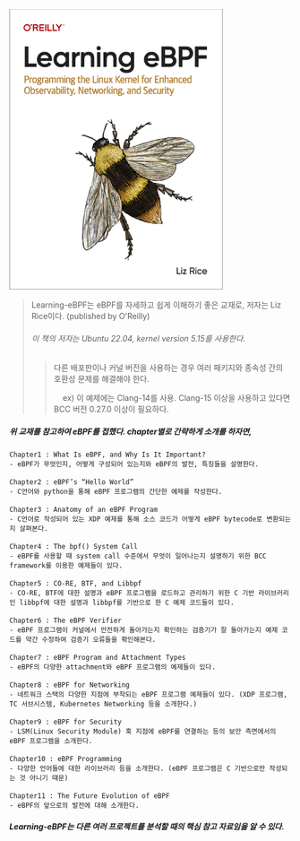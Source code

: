 <img src="../.picture/learning-ebpf-cover.png" height=500 />

> Learning-eBPF는 eBPF를 자세하고 쉽게 이해하기 좋은 교재로, 저자는 Liz Rice이다. (published by O'Reilly)
>
> ###### 이 책의 저자는 Ubuntu 22.04, kernel version 5.15를 사용한다.
> 
> 
>   > 다른 배포판이나 커널 버전을 사용하는 경우 여러 패키지와 종속성 간의 호환성 문제를 해결해야 한다.
>   >
>   > &nbsp; &nbsp; ex) 이 예제에는 Clang-14를 사용. Clang-15 이상을 사용하고 있다면 BCC 버전 0.27.0 이상이 필요하다.




##### 위 교재를 참고하여 eBPF를 접했다. chapter별로 간략하게 소개를 하자면,

    Chapter1 : What Is eBPF, and Why Is It Important?
    - eBPF가 무엇인지, 어떻게 구성되어 있는지와 eBPF의 발전, 특징들을 설명한다.

    Chapter2 : eBPF’s “Hello World”
    - C언어와 python을 통해 eBPF 프로그램의 간단한 예제를 작성한다.

    Chapter3 : Anatomy of an eBPF Program
    - C언어로 작성되어 있는 XDP 예제를 통해 소스 코드가 어떻게 eBPF bytecode로 변환되는지 살펴본다.

    Chapter4 : The bpf() System Call
    - eBPF를 사용할 때 system call 수준에서 무엇이 일어나는지 설명하기 위한 BCC framework를 이용한 예제들이 있다.

    Chapter5 : CO-RE, BTF, and Libbpf
    - CO-RE, BTF에 대한 설명과 eBPF 프로그램을 로드하고 관리하기 위한 C 기반 라이브러리인 libbpf에 대한 설명과 libbpf를 기반으로 한 C 예제 코드들이 있다.

    Chapter6 : The eBPF Verifier
    - eBPF 프로그램이 커널에서 안전하게 돌아가는지 확인하는 검증기가 잘 돌아가는지 예제 코드를 약간 수정하여 검증기 오류들을 확인해본다.

    Chapter7 : eBPF Program and Attachment Types
    - eBPF의 다양한 attachment와 eBPF 프로그램의 예제들이 있다.

    Chapter8 : eBPF for Networking
    - 네트워크 스택의 다양한 지점에 부착되는 eBPF 프로그램 예제들이 있다. (XDP 프로그램, TC 서브시스템, Kubernetes Networking 등을 소개한다.)

    Chapter9 : eBPF for Security
    - LSM(Linux Security Module) 훅 지점에 eBPF를 연결하는 등의 보안 측면에서의 eBPF 프로그램을 소개한다.

    Chapter10 : eBPF Programming
    - 다양한 언어들에 대한 라이브러리 등을 소개한다. (eBPF 프로그램은 C 기반으로만 작성되는 것 아니기 때문)

    Chapter11 : The Future Evolution of eBPF
    - eBPF의 앞으로의 발전에 대해 소개한다.


##### Learning-eBPF는 다른 여러 프로젝트를 분석할 때의 핵심 참고 자료임을 알 수 있다.
